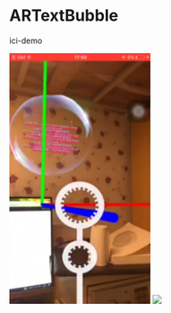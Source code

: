 # ARTextBubble
ici-demo

<img src="https://github.com/silverbullet1472/ARTextBubble/blob/master/example.png" width=50%>

<img src="https://github.com/silverbullet1472/ARTextBubble/blob/master/gif.gif" width=50%>
